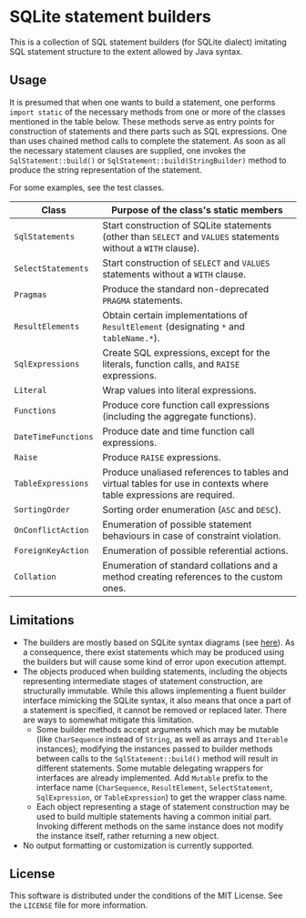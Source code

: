 # SQLite statement builders
This is a collection of SQL statement builders (for SQLite dialect) imitating SQL statement structure
to the extent allowed by Java syntax.

## Usage
It is presumed that when one wants to build a statement, one performs `import static` of the necessary methods 
from one or more of the classes mentioned in the table below. These methods serve as entry points for construction 
of statements and there parts such as SQL expressions.
One than uses chained method calls to complete the statement. As soon as all the necessary statement clauses 
are supplied, one invokes the `SqlStatement::build()` or `SqlStatement::build(StringBuilder)` method to produce
the string representation of the statement.

For some examples, see the test classes.

| Class | Purpose of the class's static members |
| -- | -- |
| `SqlStatements` | Start construction of SQLite statements (other than `SELECT` and `VALUES` statements without a `WITH` clause). |
| `SelectStatements` | Start construction of `SELECT` and `VALUES` statements without a `WITH` clause. |
| `Pragmas` | Produce the standard non-deprecated `PRAGMA` statements. |
| `ResultElements` | Obtain certain implementations of `ResultElement` (designating `*` and `tableName.*`). |
| `SqlExpressions` | Create SQL expressions, except for the literals, function calls, and `RAISE` expressions. |
| `Literal` | Wrap values into literal expressions. |
| `Functions` | Produce core function call expressions (including the aggregate functions). |
| `DateTimeFunctions` | Produce date and time function call expressions. |
| `Raise` | Produce `RAISE` expressions. |
| `TableExpressions` | Produce unaliased references to tables and virtual tables for use in contexts where table expressions are required. |
| `SortingOrder` | Sorting order enumeration (`ASC` and `DESC`). |
| `OnConflictAction` | Enumeration of possible statement behaviours in case of constraint violation. |
| `ForeignKeyAction` | Enumeration of possible referential actions. |
| `Collation` | Enumeration of standard collations and a method creating references to the custom ones. |

## Limitations
* The builders are mostly based on SQLite syntax diagrams (see [here](https://www.sqlite.org/syntax/sql-stmt.html)). 
As a consequence, there exist statements which may be produced using the builders
but will cause some kind of error upon execution attempt.
* The objects produced when building statements, including the objects representing intermediate stages 
of statement construction, are structurally immutable. While this allows implementing a fluent builder interface 
mimicking the SQLite syntax, it also means that once a part of a statement is specified, it cannot be removed 
or replaced later. There are ways to somewhat mitigate this limitation.
   * Some builder methods accept arguments which may be mutable (like `CharSequence` instead of `String`,
   as well as arrays and `Iterable` instances); modifying the instances passed to builder methods 
   between calls to the `SqlStatement::build()` method will result in different statements. 
   Some mutable delegating wrappers for interfaces are already implemented. Add `Mutable` prefix 
   to the interface name (`CharSequence`, `ResultElement`, `SelectStatement`, `SqlExpression`, or `TableExpression`)
   to get the wrapper class name.
   * Each object representing a stage of statement construction may be used to build multiple statements 
   having a common initial part. Invoking different methods on the same instance does not modify 
   the instance itself, rather returning a new object.
* No output formatting or customization is currently supported.
   
## License
This software is distributed under the conditions of the MIT License. See the `LICENSE` file for more information.
